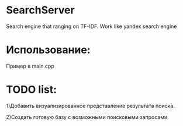 # SearchServer
Search engine that ranging on TF-IDF. Work like yandex search engine
# Использование:
Пример в main.cpp
# TODO list:
1)Добавить визуализированное представление результата поиска.

2)Создать готовую базу с возможными поисковыми запросами.
